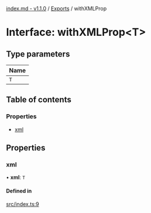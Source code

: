 [index.md - v1.1.0](../README.md) / [Exports](../modules.md) / withXMLProp

# Interface: withXMLProp<T\>

## Type parameters

| Name |
| :--- |
| `T`  |

## Table of contents

### Properties

- [xml](withXMLProp.md#xml)

## Properties

### xml

• **xml**: `T`

#### Defined in

[src/index.ts:9](https://github.com/saqqdy/node-wxcrypto/blob/5cecde6/src/index.ts#L9)
